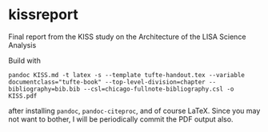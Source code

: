 # kissreport
Final report from the KISS study on the Architecture of the LISA Science Analysis

Build with

    pandoc KISS.md -t latex -s --template tufte-handout.tex --variable documentclass="tufte-book" --top-level-division=chapter --bibliography=bib.bib --csl=chicago-fullnote-bibliography.csl -o KISS.pdf

after installing `pandoc`, `pandoc-citeproc`, and of course LaTeX. Since you may not want to bother, I will be periodically commit the PDF output also.
